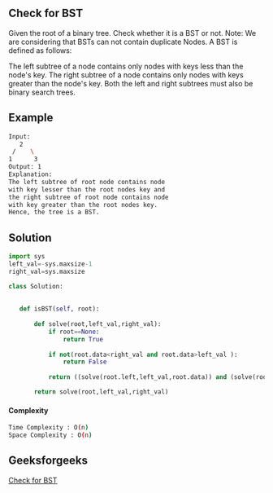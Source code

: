 ## Check for BST
Given the root of a binary tree. Check whether it is a BST or not.
Note: We are considering that BSTs can not contain duplicate Nodes.
A BST is defined as follows:

The left subtree of a node contains only nodes with keys less than the node's key.
The right subtree of a node contains only nodes with keys greater than the node's key.
Both the left and right subtrees must also be binary search trees.



## Example 
```bash
Input:
   2
 /    \
1      3
Output: 1 
Explanation: 
The left subtree of root node contains node
with key lesser than the root nodes key and 
the right subtree of root node contains node 
with key greater than the root nodes key.
Hence, the tree is a BST.

```
## Solution 

```python
import sys
left_val=-sys.maxsize-1
right_val=sys.maxsize

class Solution:
   
   
   def isBST(self, root):
       
       def solve(root,left_val,right_val):
           if root==None:
               return True
               
           if not(root.data<right_val and root.data>left_val ):
               return False
               
           return ((solve(root.left,left_val,root.data)) and (solve(root.right,root.data,right_val)))

       return solve(root,left_val,right_val)

```
#### Complexity
```bash
Time Complexity : O(n)
Space Complexity : O(n)

```


## Geeksforgeeks
[Check for BST](https://practice.geeksforgeeks.org/problems/check-for-bst/1?page=1&difficulty[]=0&company[]=Amazon&company[]=Microsoft&company[]=Google&category[]=Tree&sortBy=submissions)

